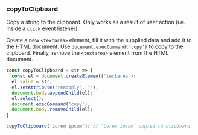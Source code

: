 ### copyToClipboard

Copy a string to the clipboard. Only works as a result of user action (i.e. inside a `click` event listener).

Create a new `<textarea>` element, fill it with the supplied data and add it to the HTML document.
Use `document.execCommand('copy')` to copy to the clipboard.
Finally, remove the `<textarea>` element from the HTML document.

```js
const copyToClipboard = str => {
  const el = document.createElement('textarea');
  el.value = str;
  el.setAttribute('readonly', '');
  document.body.appendChild(el);
  el.select();
  document.execCommand('copy');
  document.body.removeChild(el);
}
```

```js
copyToClipboard('Lorem ipsum'); // 'Lorem ipsum' copied to clipboard.
```
